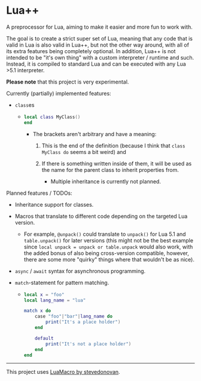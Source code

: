 # Lua++

A preprocessor for Lua, aiming to make it easier and more fun to work with.

The goal is to create a strict super set of Lua, meaning that any code that is valid in Lua is also valid in Lua++, but not the other way around, with all of its extra features being completely optional. In addition, Lua++ is not intended to be "it's own thing" with a custom interpreter / runtime and such. Instead, it is compiled to standard Lua and can be executed with any Lua >5.1 interpreter.

**Please note** that this project is very experimental.

Currently (partially) implemented features:

- `class`es
  
  - ```lua
    local class MyClass()
    end
    ```
    
    - The brackets aren't arbitrary and have a meaning:
      
      1. This is the end of the definition (because I think that `class MyClass do` seems a bit weird) and
      
      2. If there is something written inside of them, it will be used as the name for the parent class to inherit properties from.
         
         - Multiple inheritance is currently not planned.

Planned features / TODOs:

- Inheritance support for classes.

- Macros that translate to different code depending on the targeted Lua version.
  
  - For example, `@unpack()` could translate to `unpack()` for Lua 5.1 and `table.unpack()` for later versions (this might not be the best example since `local unpack = unpack or table.unpack` would also work, with the added bonus of also being cross-version compatible, however, there are some more "quirky" things where that wouldn't be as nice).

- `async` / `await` syntax for asynchronous programming.

- `match`-statement for pattern matching.
  
  - ```lua
    local x = "foo"
    local lang_name = "lua"
    
    match x do
        case "foo"|"bar"|lang_name do
            print("It's a place holder")
        end
    
        default
            print("It's not a place holder")
        end
    end
    ```

---

This project uses [LuaMacro by stevedonovan](https://github.com/stevedonovan/LuaMacro).
